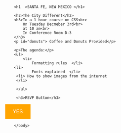 <!DOCTYPE html>
<html lang="en">
    <head>
        <meta charset="utf-8">
        <title>Project: Santa Fe</title>
        <style>
        h1 {color: red; background-color: yellow; font-weight: bold; font: 20px;   text-align: center; }    
        h2 {color: black;
            background-color: YELLOW;
            text-align: center; font-family: cursive,monospace;}
        h3 {color: black;
            background-color: tan;
            text-align: center;}
            
            #donuts{background-color: LIGHTblue; 
            font-family: cursive,monospace;}
      
            .button {
    background-color: orange;
    border: none;
    color: white;
    padding: 15px 25px;
    text-align: center;
    font-size: 16px;
    cursor: pointer;
}
.button:hover {
    background-color: green;}
    </style>        
    </head>
    <body>
        
        <h1  >SANTA FE, NEW MEXICO </h1>
        
        <h2>The City Different</h2>
        <h3>To a 1 hour course on CSS<br>
            On Tuesday Decmeber 3rd<br>
            at 10 am<br>
            In Conference Room D-3
        </h3>
        <p id="donuts"> Coffee and Donuts Provided</p>
        
        <p>The agenda:</p>
        <ul>
            <li>
                Formatting rules  </li>
        <li>
                Fonts explained  </li>   
         <li> How to show images from the internet
         </li>
        
         </ul>
         
         <h3>RSVP Button</h3>


<button class="button">YES</button>

        </body>
</html>
